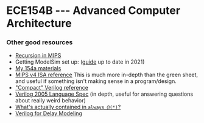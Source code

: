 # ECE154B --- Advanced Computer Architecture

### Other good resources
* [Recursion in MIPS](https://eecs.wsu.edu/~ewang/cs260/ln/2.3_Recursion_factorial_fibonacci.pdf)
* Getting ModelSim set up: ([guide](../ece154a/modelsim_154a) up to date in 2021)
* [My 154a materials](../ece154a)
* [MIPS v4 ISA reference](https://www.cs.cmu.edu/afs/cs/academic/class/15740-f97/public/doc/mips-isa.pdf)
  This is much more in-depth than the green sheet, and useful if something isn't making sense in a program/design.
* ["Compact" Verilog reference](https://ee.sharif.edu/~logic_circuits_t/readings/The%20Verilog%20Golden%20Reference%20Guide%20by%20DOULOS.pdf)
* [Verilog 2005 Language Spec](http://staff.ustc.edu.cn/~songch/download/IEEE.1364-2005.pdf) (in depth, useful for answering questions about really weird behavior)
* [What's actually contained in `always @(*)`?](https://inst.eecs.berkeley.edu/~cs150/Documents/Always.pdf)
* [Verilog for Delay Modeling](static//home/hutch/teaching/ece154b/static/CummingsHDLCON1999_BehavioralDelays_Rev1_1.pdf)


